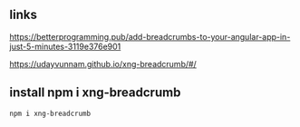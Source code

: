 ## links
https://betterprogramming.pub/add-breadcrumbs-to-your-angular-app-in-just-5-minutes-3119e376e901  

https://udayvunnam.github.io/xng-breadcrumb/#/  

## install npm i xng-breadcrumb
```
npm i xng-breadcrumb
```

